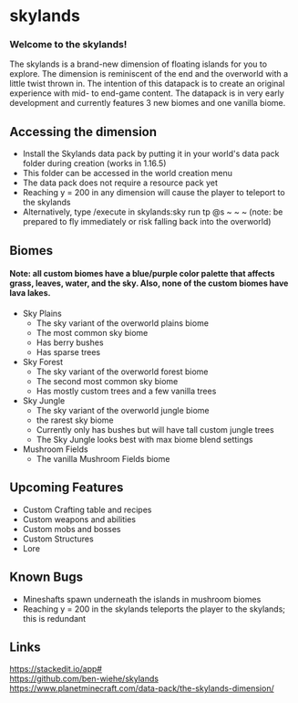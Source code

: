 # skylands  
### Welcome to the skylands!  
The skylands is a brand-new dimension of floating islands for you to explore.  The dimension is reminiscent of the end and the overworld with a little twist thrown in.  The intention of this datapack is to create an original experience with mid- to end-game content.  The datapack is in very early development and currently features 3 new biomes and one vanilla biome.  
## Accessing the dimension  
 - Install the Skylands data pack by putting it in your world's data pack folder during creation (works in 1.16.5)  
 - This folder can be accessed in the world creation menu  
 - The data pack does not require a resource pack yet  
 - Reaching y = 200 in any dimension will cause the player to teleport to the skylands  
 - Alternatively, type /execute in skylands:sky run tp @s ~ ~ ~  (note: be prepared to fly immediately or risk falling back into the overworld)  
## Biomes  
#### Note: all custom biomes have a blue/purple color palette that affects grass, leaves, water, and the sky.  Also, none of the custom biomes have lava lakes.  
 - Sky Plains  
   - The sky variant of the overworld plains biome  
   - The most common sky biome  
   - Has berry bushes  
   - Has sparse trees  
 - Sky Forest  
   - The sky variant of the overworld forest biome  
   - The second most common sky biome  
   - Has mostly custom trees and a few vanilla trees  
 - Sky Jungle  
   - The sky variant of the overworld jungle biome  
   - the rarest sky biome  
   - Currently only has bushes but will have tall custom jungle trees  
   - The Sky Jungle looks best with max biome blend settings  
 - Mushroom Fields  
   - The vanilla Mushroom Fields biome  
## Upcoming Features  
 - Custom Crafting table and recipes  
 - Custom weapons and abilities  
 - Custom mobs and bosses  
 - Custom Structures  
 - Lore  
## Known Bugs  
 - Mineshafts spawn underneath the islands in mushroom biomes  
 - Reaching y = 200 in the skylands teleports the player to the skylands; this is redundant  
## Links  
https://stackedit.io/app#  
https://github.com/ben-wiehe/skylands  
https://www.planetminecraft.com/data-pack/the-skylands-dimension/  
